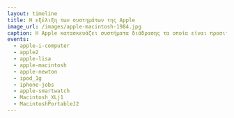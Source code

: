 ```yaml
---
layout: timeline 
title: Η εξέλιξη των συστημάτων της Apple 
image_url: /images/apple-macintosh-1984.jpg
caption: Η Apple κατασκευάζει συστήματα διάδρασης τα οποία είναι προσιτά και εύχρηστα, ενώ οι καινοτομίες εμφανίζονται σταδιακά έτσι ώστε οι χρήστες να έχουν πάντα μια βασική οικειότητα.  
events:
  - apple-i-computer
  - apple2
  - apple-lisa
  - apple-macintosh
  - apple-newton
  - ipod_1g
  - iphone-jobs
  - apple-smartwatch
  - Macintosh_XLj1
  - MacintoshPortableJ2
---
```

